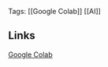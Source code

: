 Tags: [[Google Colab]] [[AI]]

## Links
[Google Colab](https://colab.research.google.com/?authuser=2#)